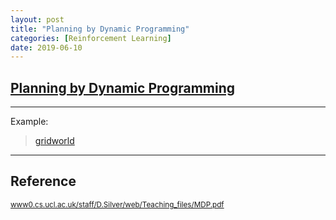```yaml
---
layout: post
title: "Planning by Dynamic Programming"
categories: [Reinforcement Learning]
date: 2019-06-10
---
```


## [Planning by Dynamic Programming](/assets/DP.pdf)
---

Example:
> [gridworld](/assets/code/gridworld.py)

---

<h2>Reference</h2>

<small>[www0.cs.ucl.ac.uk/staff/D.Silver/web/Teaching_files/MDP.pdf](http://www0.cs.ucl.ac.uk/staff/D.Silver/web/Teaching_files/DP.pdf)</small>
